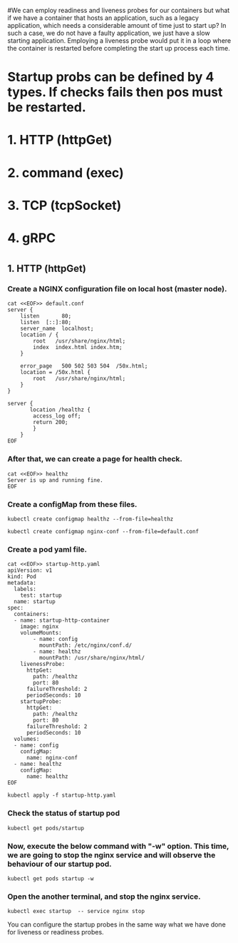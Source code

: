 
#We can employ readiness and liveness probes for our containers but what if we have a container that hosts an application, such as a legacy application, which needs a considerable amount of time just to start up? In such a case, we do not have a faulty application, we just have a slow starting application. Employing a liveness probe would put it in a loop where the container is restarted before completing the start up process each time.
#
#
# Startup probs can be defined by 4 types. If checks fails then pos must be restarted.
# 1. HTTP (httpGet)
# 2. command (exec)
# 3. TCP (tcpSocket)
# 4. gRPC 
#
#

## 1. HTTP (httpGet)

### Create a NGINX configuration file on local host (master node).

```
cat <<EOF>> default.conf 
server {
    listen       80;
    listen  [::]:80;
    server_name  localhost;
    location / {
        root   /usr/share/nginx/html;
        index  index.html index.htm;
    }

    error_page   500 502 503 504  /50x.html;
    location = /50x.html {
        root   /usr/share/nginx/html;
    }
}

server { 
       location /healthz {
        access_log off;
        return 200;
		}
	}
EOF
```
### After that, we can create a page for health check.

```
cat <<EOF>> healthz 
Server is up and running fine.
EOF
```

### Create a configMap from these files.
```
kubectl create configmap healthz --from-file=healthz 
```
```
kubectl create configmap nginx-conf --from-file=default.conf
```

### Create a pod yaml file.

```
cat <<EOF>> startup-http.yaml
apiVersion: v1
kind: Pod
metadata:
  labels:
    test: startup
  name: startup
spec:
  containers:
  - name: startup-http-container
    image: nginx
    volumeMounts:
        - name: config
          mountPath: /etc/nginx/conf.d/
        - name: healthz
          mountPath: /usr/share/nginx/html/
    livenessProbe:
      httpGet:
        path: /healthz
        port: 80
      failureThreshold: 2
      periodSeconds: 10
    startupProbe:
      httpGet:
        path: /healthz
        port: 80
      failureThreshold: 2
      periodSeconds: 10
  volumes:
  - name: config
    configMap:
      name: nginx-conf
  - name: healthz
    configMap:
      name: healthz
EOF
```

```
kubectl apply -f startup-http.yaml
```

### Check the status of startup pod

```
kubectl get pods/startup
```
### Now, execute the below command with "-w" option. This time, we are going to stop the nginx service and will observe the behaviour of our startup pod.
```
kubectl get pods startup -w
```

### Open the another terminal, and stop the nginx service.

```
kubectl exec startup  -- service nginx stop
```


You can configure the startup probes in the same way what we have done for liveness or readiness probes.

